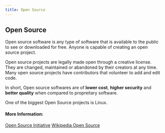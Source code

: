 ```yaml
---
title: Open Source
---
```

## Open Source

Open source software is any type of software that is available to the public to see or downloaded for free. Anyone is capable of creating an open source project.

Open source projects are legally made open through a creative license. They are changed, maintained or abandoned by their creators at any time. Many open source projects have contributors that volunteer to add and edit code.

In short, Open source softwares are of **lower cost**, **higher security** and **better quality** when compared to propreitary software.

One of the biggest Open Source projects is Linux.

#### More Information:

[Open Source Initiative](https://opensource.org/)
[Wikipedia Open Source](https://en.wikipedia.org/wiki/Open-source_model)


